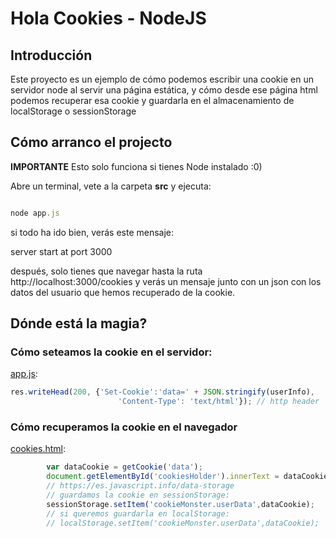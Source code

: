 # Hola Cookies - NodeJS

## Introducción

Este proyecto es un ejemplo de cómo podemos escribir una cookie en un servidor node al servir una
página estática, y cómo desde ese página html podemos recuperar esa cookie y guardarla en 
el almacenamiento de localStorage o sessionStorage

## Cómo arranco el projecto

**IMPORTANTE** Esto solo funciona si tienes Node instalado :0)

Abre un terminal, vete a la carpeta **src** y ejecuta:

````js

node app.js

````

si todo ha ido bien, verás este mensaje:

server start at port 3000

después, solo tienes que navegar hasta la ruta http://localhost:3000/cookies y verás un mensaje junto con un json con los datos del usuario que hemos recuperado de la cookie.

## Dónde está la magia?

### Cómo seteamos la cookie en el servidor:

[app.js](./src/app.js):

````js
res.writeHead(200, {'Set-Cookie':'data=' + JSON.stringify(userInfo),
                        'Content-Type': 'text/html'}); // http header
````

### Cómo recuperamos la cookie en el navegador

[cookies.html](./src/static/cookies.html):

````js
        var dataCookie = getCookie('data');
        document.getElementById('cookiesHolder').innerText = dataCookie;
        // https://es.javascript.info/data-storage
        // guardamos la cookie en sessionStorage:
        sessionStorage.setItem('cookieMonster.userData',dataCookie);
        // si queremos guardarla en localStorage:
        // localStorage.setItem('cookieMonster.userData',dataCookie);
````



